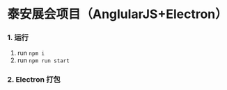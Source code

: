 # 泰安展会项目（AnglularJS+Electron）
### 1. 运行

1. run `npm i `  
2. run  `npm run start` 

### 2. Electron 打包

